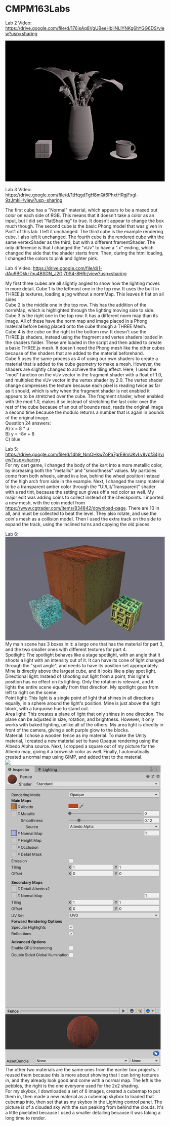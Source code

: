 # CMPM163Labs

Lab 2 Video: https://drive.google.com/file/d/176isAq8VgUBeeHbjlNLlYNKg6hYGG6DS/view?usp=sharing

![](Lab2Objects.png)

Lab 3 Video: https://drive.google.com/file/d/1tHqgdTgH8mQt6PhxtHRgjFxgl-9zJmkH/view?usp=sharing

The first cube has a "Normal" material, which appears to be a maxed out color on each side of RGB.  This means that it doesn't take a color as an input, but I did set "flatShading" to true.  It doesn't appear to change the box much though.
The second cube is the basic Phong model that was given in Part1 of this lab.  I left it unchanged.
The third cube is the example rendering cube.  I also left it unchanged.
The fourth cube is the rendered cube with the same vertexShader as the third, but with a different framentShader.  The only difference is that I changed the "vUv" to have a ".x" ending, which changed the side that the shader starts from. Then, during the html loading, I changed the colors to pink and lighter pink.

Lab 4 Video: https://drive.google.com/file/d/1-dAu9BOkkr7nu4BSDN_J2Gj70S4-8HRr/view?usp=sharing

My first three cubes are all slightly angled to show how the lighting moves in more detail.
Cube 1 is the leftmost one in the top row.  It uses the built in THREE.js textures, loading a jpg without a normMap. This leaves it flat on all sides<br/>
Cube 2 is the middle one in the top row.  This has the addition of the normMap, which is highlighted through the lighting moving side to side.<br/>
Cube 3 is the right one in the top row.  It has a different norm map than its image.  All of these have the norm map and image placed in a Phong material before being placed onto the cube through a THREE Mesh.<br/>
Cube 4 is the cube on the right in the bottom row.  It doesn't use the THREE.js shaders, instead using the fragment and vertex shaders loaded in the shaders folder.  These are loaded in the script and then added to create a basic THREE.js mesh.  It doesn't need the Phong mesh like the other cubes because of the shaders that are added to the material beforehand.<br/>
Cube 5 uses the same process as 4 of using our own shaders to create a material that is added to the cube geometry to make a mesh.  However, the shaders are slightly changed to achieve the tiling effect.  Here, I used the "mod" function on the vUv vector in the fragment shader with a float of 1.0, and multipled the vUv vector in the vertex shader by 2.0.  The vertex shader change compresses the texture because each pixel is reading twice as far as it should, which is why when the fragment shader is not enabled it appears to be stretched over the cube.  The fragment shader, when enabled with the mod 1.0, makes it so instead of stretching the last color over the rest of the cube because of an out of bounds read, reads the original image a second time because the modulo returns a number that is again in bounds of the original image.<br/>
Question 24 answers:<br/>
A) x = 8 * u<br/>
B) y = -8v + 8<br/>
C) blue<br/>


Lab 5: https://drive.google.com/file/d/14h9_NmOHkwZoPa7grE9mUKvLv8vpf34j/view?usp=sharing <br/>
For my cart game, I changed the body of the kart into a more metallic color, by increasing both the "metallic" and "smoothness" values.  My particles come from both wheels, aimed in a low, behind the wheel position instead of the high arch from side in the example. Next, I changed the ramp material to be a transparent amber color through the "UI/Lit/Transparent" shader with a red tint, because the setting sun gives off a red color as well. My major edit was adding coins to collect instead of the checkpoints. I inported a new mesh, with the coin model from https://www.cgtrader.com/items/834842/download-page.  There are 10 in all, and must be collected to beat the level. They also rotate, and use the coin's mesh as a collision model.  Then I used the extra track on the side to expand the track, using the inclined turns and copying the old pieces.  <br/>

Lab 6: ![](lab6/boxenoxen.png)<br/>
My main scene has 3 boxes in it: a large one that has the material for part 3, and the two smaller ones with different textures for part 4. <br/>
Spotlight: The spotlight behaves like a stage spotlight, with an angle that it shoots a light with an intensity out of it.  It can have its cone of light changed through the "spot angle", and needs to have its position set appropriately.  Mine is directly above the largest cube, and it looks like a play spot light. <br/>
Directional light: Instead of shooting out light from a point, this light's position has no effect on its lighting.  Only the rotation is relevant, and it lights the entire scene equally from that direction. My spotlight goes from left to right on the scene. <br/>
Point light: This light is a single point of light that shines in all directions equally, in a sphere around the light's position.  Mine is just above the right block, with a turquoise hue to stand out. <br/>
Area light: This creates a plane of light that only shines in one direction.  The plane can be adjusted in size, rotation, and brightness.  However, it only works with baked lighting, unlike all of the others.  My area light is directly in front of the camera, giving a soft purple glow to the blocks. <br/>
Material:  I chose a wooden fence as my material.  To make the Unity material, I created a new material set to have Opaque rendering using the Albedo Alpha source.  Next, I cropped a square out of my picture for the Albedo map, giving it a brownish color as well.  Finally, I automatically created a normal map using GIMP, and added that to the material. <br/>
![](lab6/woodfence.jpg) <br/>
![](lab6/woodmaterial.png) <br/>
The other two materials are the same ones from the eariler box projects.  I reused them because this is more about showing that I can bring textures in, and they already look good and come with a normal map.  The left is the pebbles, the right is the one everyone used for the 2x2 shading.<br/>
For my skybox, I downloaded a set of 6 images, created a cubemap to put them in, then made a new material as a cubemap skybox to loaded that cubemap into, then set that as my skybox in the Lighting control panel.  The picture is of a clouded sky with the sun peaking from behind the clouds.  It's a little pixelated because I used a smaller detailing because it was taking a long time to render. <br/>
